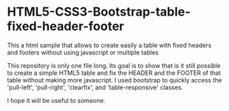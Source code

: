 # HTML5-CSS3-Bootstrap-table-fixed-header-footer
This a html sample that allows to create easily a table with fixed headers and footers without using javascript or multiple tables

This repository is only one file long.
Its goal is to show that is it still possible to create a simple HTML5 table and fix the HEADER and the FOOTER of that table without making more javascript.
I used bootstrap to quickly access the 'pull-left', 'pull-right', 'clearfix', and 'table-responsive' classes.

I hope it will be useful to someone.